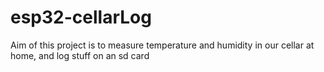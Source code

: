# esp32-cellarLog
Aim of this project is to measure temperature and humidity in our cellar at home, and log stuff on an sd card
